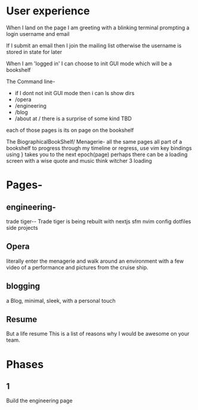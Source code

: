 # User experience

When I land on the page I am greeting with a blinking terminal prompting a login
username
and email

If I submit an email then I join the mailing list otherwise the username is stored in state
for later

When I am 'logged in' I can choose to init GUI mode which will be a bookshelf

The Command line-

- if I dont not init GUI mode then i can ls show dirs
- /opera
- /engineering
- /blog
- /about
  at / there is a surprise of some kind TBD

each of those pages is its on page on the bookshelf

The BiographicalBookShelf/ Menagerie-
all the same pages all part of a bookshelf
to progress through my timeline or regress,
use vim key bindings
using } takes you to the next epoch(page)
perhaps there can be a loading screen with a wise quote and music
think witcher 3 loading

# Pages-

## engineering-

trade tiger-- Trade tiger is being rebuilt with nextjs
sfm
nvim config
dotfiles
side projects

## Opera

literally enter the menagerie and walk around an environment with a few video of a performance
and pictures from the cruise ship.

## blogging

a Blog, minimal, sleek, with a personal touch

## Resume

But a life resume
This is a list of reasons why I would be awesome on your team.

# Phases

## 1

Build the engineering page
